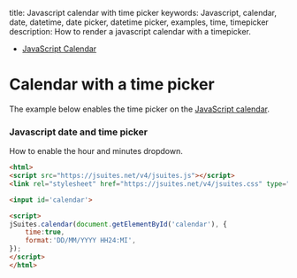 title: Javascript calendar with time picker
keywords: Javascript, calendar, date, datetime, date picker, datetime picker, examples, time, timepicker
description: How to render a javascript calendar with a timepicker.

* [JavaScript Calendar](/docs/v4/javascript-calendar)

Calendar with a time picker
===========================

The example below enables the time picker on the [JavaScript calendar](https://jspreadsheet.com/docs/date).  
  

### Javascript date and time picker

How to enable the hour and minutes dropdown.  
  
  
  

```html
<html>
<script src="https://jsuites.net/v4/jsuites.js"></script>
<link rel="stylesheet" href="https://jsuites.net/v4/jsuites.css" type="text/css" />

<input id='calendar'>

<script>
jSuites.calendar(document.getElementById('calendar'), {
    time:true,
    format:'DD/MM/YYYY HH24:MI',
});
</script>
</html>
```

